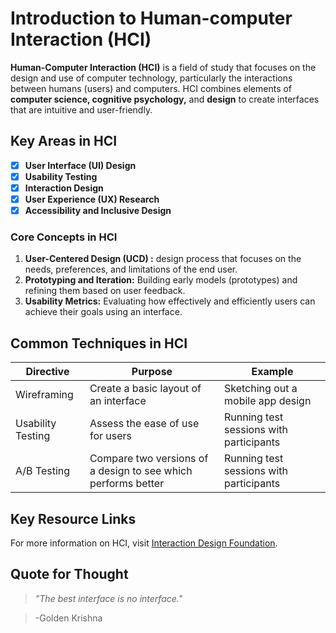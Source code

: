 # Introduction to Human-computer Interaction (HCI)

**Human-Computer Interaction (HCI)** is a field of study that focuses on the design and use of computer technology, particularly the interactions between humans (users) and computers. HCI combines elements of **computer science, cognitive psychology,** and **design** to create interfaces that are intuitive and user-friendly.


## Key Areas in HCI

- [x] **User Interface (UI) Design**
- [x] **Usability Testing**
- [x] **Interaction Design**
- [x] **User Experience (UX) Research**
- [x] **Accessibility and Inclusive Design**

### Core Concepts in HCI
1. **User-Centered Design (UCD) :** design process that focuses on the needs, preferences, and limitations of the end user.  
2. **Prototyping and Iteration:** Building early models (prototypes) and refining them based on user feedback.
3. **Usability Metrics:** Evaluating how effectively and efficiently users can achieve their goals using an interface.  

## Common Techniques in HCI

| Directive | Purpose | Example|
| ------ | ------ | ------ |
| Wireframing | Create a basic layout of an interface | Sketching out a mobile app design |
| Usability Testing | Assess the ease of use for users | Running test sessions with participants|
| A/B Testing | Compare two versions of a design to see which performs better | Running test sessions with participants |

## Key Resource Links
For more information on HCI, visit [Interaction Design Foundation](https://github.com/ubco-mds-2025/data_541/blob/main/labs/lab3/question1.png).

## Quote for Thought
> *"The best interface is no interface."*

> -Golden Krishna


